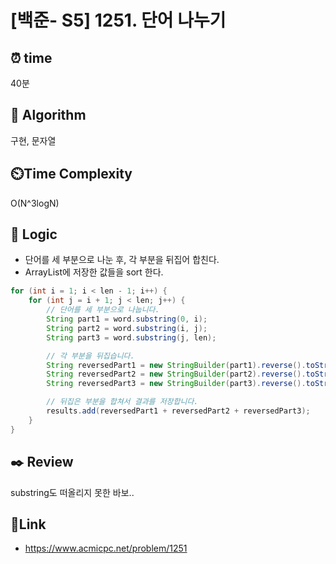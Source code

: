 
# [백준- S5] 1251. 단어 나누기

## ⏰  **time**
40분

## :pushpin: **Algorithm**
구현, 문자열

## ⏲️**Time Complexity**
O(N^3logN)

## :round_pushpin: **Logic**
- 단어를 세 부분으로 나눈 후, 각 부분을 뒤집어 합친다.
- ArrayList에 저장한 값들을 sort 한다.

```java
for (int i = 1; i < len - 1; i++) {
	for (int j = i + 1; j < len; j++) {
		// 단어를 세 부분으로 나눕니다.
		String part1 = word.substring(0, i);
		String part2 = word.substring(i, j);
		String part3 = word.substring(j, len);

		// 각 부분을 뒤집습니다.
		String reversedPart1 = new StringBuilder(part1).reverse().toString();
		String reversedPart2 = new StringBuilder(part2).reverse().toString();
		String reversedPart3 = new StringBuilder(part3).reverse().toString();

		// 뒤집은 부분을 합쳐서 결과를 저장합니다.
		results.add(reversedPart1 + reversedPart2 + reversedPart3);
	}
}
```

## :black_nib: **Review**
substring도 떠올리지 못한 바보..

## 📡**Link**
- https://www.acmicpc.net/problem/1251

